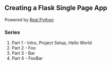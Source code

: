 ## Creating a Flask Single Page App

Powered by [Real Python](https://realpython.com)

### Series

1. Part 1 - Intro, Project Setup, Hello World
2. Part 2 - Foo
3. Part 3 - Bar
4. Part 4 - FooBar